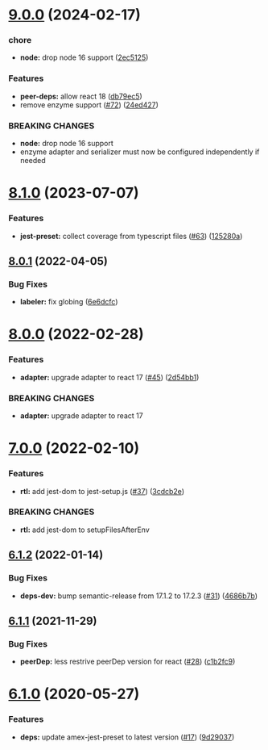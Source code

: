 # [9.0.0](https://github.com/americanexpress/amex-jest-preset-react/compare/v8.1.0...v9.0.0) (2024-02-17)


### chore

* **node:** drop node 16 support ([2ec5125](https://github.com/americanexpress/amex-jest-preset-react/commit/2ec5125550c660320f9421d11fed4ed408ed5056))


### Features

* **peer-deps:** allow react 18 ([db79ec5](https://github.com/americanexpress/amex-jest-preset-react/commit/db79ec59c191165448f0bcd8fd55282f93e567b0))
* remove enzyme support ([#72](https://github.com/americanexpress/amex-jest-preset-react/issues/72)) ([24ed427](https://github.com/americanexpress/amex-jest-preset-react/commit/24ed427f9c128275ca2e5dfb53068393d2982a05))


### BREAKING CHANGES

* **node:** drop node 16 support
* enzyme adapter and serializer must now be configured independently if needed

# [8.1.0](https://github.com/americanexpress/amex-jest-preset-react/compare/v8.0.1...v8.1.0) (2023-07-07)


### Features

* **jest-preset:** collect coverage from typescript files ([#63](https://github.com/americanexpress/amex-jest-preset-react/issues/63)) ([125280a](https://github.com/americanexpress/amex-jest-preset-react/commit/125280a9f9320732db12e207cfe25c3fa8d94bd0))

## [8.0.1](https://github.com/americanexpress/amex-jest-preset-react/compare/v8.0.0...v8.0.1) (2022-04-05)


### Bug Fixes

* **labeler:** fix globing ([6e6dcfc](https://github.com/americanexpress/amex-jest-preset-react/commit/6e6dcfc0f86db4308b0391a115c118d55fb98602))

# [8.0.0](https://github.com/americanexpress/amex-jest-preset-react/compare/v7.0.0...v8.0.0) (2022-02-28)


### Features

* **adapter:** upgrade adapter to react 17 ([#45](https://github.com/americanexpress/amex-jest-preset-react/issues/45)) ([2d54bb1](https://github.com/americanexpress/amex-jest-preset-react/commit/2d54bb16b1e75ddc1885ecb3f0fcaa23d010a034))


### BREAKING CHANGES

* **adapter:** upgrade adapter to react 17

# [7.0.0](https://github.com/americanexpress/amex-jest-preset-react/compare/v6.1.2...v7.0.0) (2022-02-10)


### Features

* **rtl:** add jest-dom to jest-setup.js ([#37](https://github.com/americanexpress/amex-jest-preset-react/issues/37)) ([3cdcb2e](https://github.com/americanexpress/amex-jest-preset-react/commit/3cdcb2e7363451f135104e618a6b22f0f532cc48))


### BREAKING CHANGES

* **rtl:** add jest-dom to setupFilesAfterEnv

## [6.1.2](https://github.com/americanexpress/amex-jest-preset-react/compare/v6.1.1...v6.1.2) (2022-01-14)


### Bug Fixes

* **deps-dev:** bump semantic-release from 17.1.2 to 17.2.3 ([#31](https://github.com/americanexpress/amex-jest-preset-react/issues/31)) ([4686b7b](https://github.com/americanexpress/amex-jest-preset-react/commit/4686b7b73383b23f98a2835948e88a8aba90eb57))

## [6.1.1](https://github.com/americanexpress/amex-jest-preset-react/compare/v6.1.0...v6.1.1) (2021-11-29)


### Bug Fixes

* **peerDep:** less restrive peerDep version for react ([#28](https://github.com/americanexpress/amex-jest-preset-react/issues/28)) ([c1b2fc9](https://github.com/americanexpress/amex-jest-preset-react/commit/c1b2fc95a885e7cb051d211d4f3a38c4336fcea6))

# [6.1.0](https://github.com/americanexpress/amex-jest-preset-react/compare/v6.0.0...v6.1.0) (2020-05-27)


### Features

* **deps:** update amex-jest-preset to latest version ([#17](https://github.com/americanexpress/amex-jest-preset-react/issues/17)) ([9d29037](https://github.com/americanexpress/amex-jest-preset-react/commit/9d29037f7b0e4c52b52ee1d76f70bf8796a7bc07))
